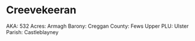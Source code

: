 # Creevekeeran

AKA: 532
Acres: Armagh
Barony: Creggan
County: Fews Upper
PLU: Ulster
Parish: Castleblayney